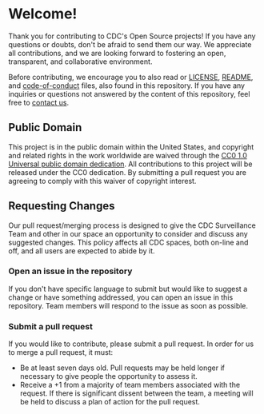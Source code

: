 # Welcome!
Thank you for contributing to CDC's Open Source projects! If you have any
questions or doubts, don't be afraid to send them our way. We appreciate all
contributions, and we are looking forward to fostering an open, transparent, and
collaborative environment.

Before contributing, we encourage you to also read or [LICENSE](https://github.com/CDCgov/template/blob/master/LICENSE),
[README](https://github.com/CDCgov/template/blob/master/README.md), and
[code-of-conduct](https://github.com/CDCgov/template/blob/master/code-of-conduct.md)
files, also found in this repository. If you have any inquiries or questions not
answered by the content of this repository, feel free to [contact us](mailto:surveillanceplatform@cdc.gov).

## Public Domain
This project is in the public domain within the United States, and copyright and
related rights in the work worldwide are waived through the [CC0 1.0 Universal public domain dedication](https://creativecommons.org/publicdomain/zero/1.0/).
All contributions to this project will be released under the CC0 dedication. By
submitting a pull request you are agreeing to comply with this waiver of
copyright interest.

## Requesting Changes
Our pull request/merging process is designed to give the CDC Surveillance Team
and other in our space an opportunity to consider and discuss any suggested
changes. This policy affects all CDC spaces, both on-line and off, and all users
are expected to abide by it.

### Open an issue in the repository
If you don't have specific language to submit but would like to suggest a change
or have something addressed, you can open an issue in this repository. Team
members will respond to the issue as soon as possible.

### Submit a pull request
If you would like to contribute, please submit a pull request. In order for us
to merge a pull request, it must:
   * Be at least seven days old. Pull requests may be held longer if necessary
        to give people the opportunity to assess it.
   * Receive a +1 from a majority of team members associated with the request.
   	If there is significant dissent between the team, a meeting will be held to
	discuss a plan of action for the pull request.
